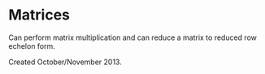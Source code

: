Matrices
========
Can perform matrix multiplication and can reduce a matrix to reduced row echelon form.

Created October/November 2013.
